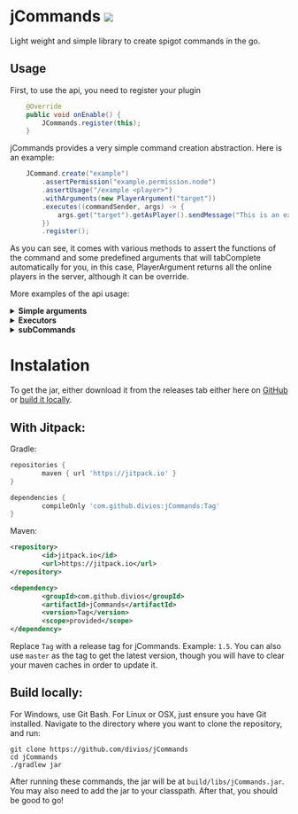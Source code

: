 # jCommands [![](https://jitpack.io/v/divios/JCommands.svg)](https://jitpack.io/#divios/JCommands)
Light weight and simple library to create spigot commands in the go.

## Usage

First, to use the api, you need to register your plugin

```java
    @Override
    public void onEnable() {
    	JCommands.register(this);
    }
```

jCommands provides a very simple command creation abstraction. Here is an example:

```java
    JCommand.create("example")
        .assertPermission("example.permission.node")
        .assertUsage("/example <player>")
        .withArguments(new PlayerArgument("target"))
        .executes((commandSender, args) -> {
            args.get("target").getAsPlayer().sendMessage("This is an example");
        })
        .register();
```

As you can see, it comes with various methods to assert the functions of the command and 
some predefined arguments that will tabComplete automatically for you, in this case, 
PlayerArgument returns all the online players in the server, although it can be override. 

More examples of the api usage:

<details>
	<summary><b>Simple arguments</b></summary>
    
```java
JCommand.create("simpleArguments")
        .assertRequirements((commandSender) -> commandSender.isOp())   // The command will only be executed if certain conditions are met
        .withArguments(new IntegerArgument("int"), new BooleanArgument("boolean"))  // The arguments are parsed in order
        .executes((commandSender, args) -> {
            int number = args.get("int").getAsInt();    // You can get the argument by name
            boolean bool = args.get(1).getAsBoolean();  // Or by position
         })
        .register();
```
    
</details>  

<details>
	<summary><b>Executors</b></summary>
    
```java
JCommand.create("executorExample")
        .executesPlayer((player, args) -> {    // Will only be executed if the command is called by a player
             // Do something
        })
        .executesConsole((console, args) -> {  // Will only be executed if the command is called from console
             // Do something
         })
        .executes((console, args) -> {         // Executes no matter who called the command
             // Do something
         })
        .register();
```
    
</details>  

<details>
	<summary><b>subCommands</b></summary>
    
```java
JCommand.create("essentials")
        .withSubcommands(JCommand.create("warp")
                 .withArguments(new StringArgument("permission"))
                 .withArguments(new StringArgument("groupName"))
                 .executes((sender, args) -> {
                     //perm group add code
                 })
                )
         .withSubcommands(JCommand.create("setWarp")
                  .withArguments(new StringArgument("permission"))
                  .withArguments(new StringArgument("userName"))
                  .executes((sender, args) -> {
                      //perm user add code
                  })
                )
          .withSubcommands(JCommand.create("spawn")
                  .withArguments(new StringArgument("permission"))
                  .withArguments(new StringArgument("userName"))
                  .executes((sender, args) -> {
                      //perm user remove code
                  })
           )
          .register();
```
    
</details> 


# Instalation

To get the jar, either download it from the releases tab either here on [GitHub](https://github.com/divios/jCommands/releases) or [build it locally](https://github.com/divios/jCommands#build-locally).

## With Jitpack:

Gradle:

```groovy
repositories {
        maven { url 'https://jitpack.io' }
}

```

```groovy
dependencies {
        compileOnly 'com.github.divios:jCommands:Tag'
}
```

Maven:

```xml
<repository>
        <id>jitpack.io</id>
        <url>https://jitpack.io</url>
</repository>
```

```xml
<dependency>
        <groupId>com.github.divios</groupId>
        <artifactId>jCommands</artifactId>
        <version>Tag</version>
        <scope>provided</scope>
</dependency>
```
Replace `Tag` with a release tag for jCommands. Example: `1.5`. You can also use `master` as the tag to get the latest version, though you will have to clear your maven caches in order to update it.

## Build locally:

For Windows, use Git Bash. For Linux or OSX, just ensure you have Git installed. Navigate to the directory where you want to clone the repository, and run:

```
git clone https://github.com/divios/jCommands
cd jCommands
./gradlew jar
```

After running these commands, the jar will be at `build/libs/jCommands.jar`.
You may also need to add the jar to your classpath. After that, you should be good to go!
